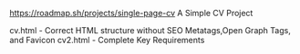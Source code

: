 https://roadmap.sh/projects/single-page-cv
A Simple CV Project

cv.html - Correct HTML structure without SEO Metatags,Open Graph Tags, and Favicon
cv2.html - Complete Key Requirements 
